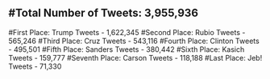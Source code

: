 #Total Number of Tweets: 3,955,936 
---
#First Place: Trump Tweets - 1,622,345
#Second Place: Rubio Tweets - 565,246
#Third Place: Cruz Tweets - 543,116
#Fourth Place: Clinton Tweets - 495,501
#Fifth Place: Sanders Tweets - 380,442
#Sixth Place: Kasich Tweets - 159,777
#Seventh Place: Carson Tweets - 118,188
#Last Place: Jeb! Tweets - 71,330
